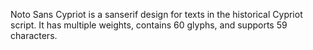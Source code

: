 Noto Sans Cypriot is a sanserif design for texts in the historical Cypriot script. It has multiple weights, contains 60 glyphs, and supports 59 characters.